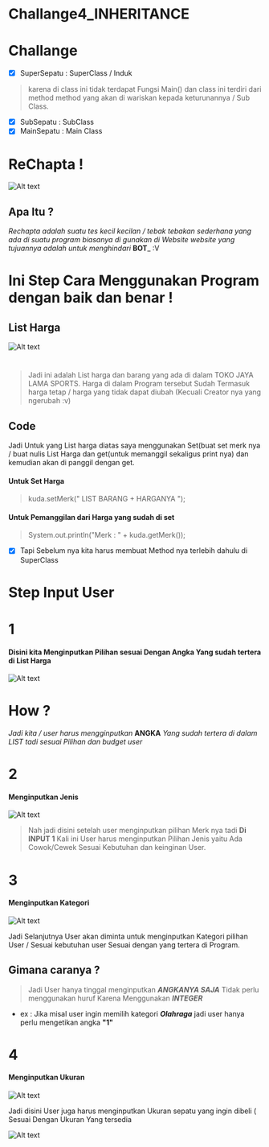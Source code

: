 # Challange4_INHERITANCE


# Challange

- [x] SuperSepatu         : SuperClass / Induk
> karena di class ini tidak terdapat Fungsi Main() dan class ini terdiri dari method method yang
akan di wariskan kepada keturunannya / Sub Class.
- [x] SubSepatu           : SubClass
- [x] MainSepatu          : Main Class 
#
# ReChapta !
![Alt text](https://github.com/Syihabuddinsanni/Challange4_INHERITANCE/blob/master/SS%20RUN%20FILE/ReChapta!.PNG)
## Apa Itu ?
_Rechapta adalah suatu tes kecil kecilan / tebak tebakan sederhana yang ada di suatu program biasanya di gunakan 
di Website website yang tujuannya adalah untuk menghindari_ **BOT**_ :V

# Ini Step Cara Menggunakan Program dengan baik dan benar !
## List Harga
![Alt text](https://github.com/Syihabuddinsanni/Challange4_INHERITANCE/blob/master/SS%20RUN%20FILE/List%20Harga.PNG)
#
> Jadi ini adalah List harga dan barang yang ada di dalam TOKO JAYA LAMA SPORTS. Harga di dalam Program tersebut Sudah 
Termasuk harga tetap / harga yang tidak dapat diubah (Kecuali Creator nya yang ngerubah :v) 
## Code
Jadi Untuk yang List harga diatas saya menggunakan Set(buat set merk nya / buat nulis List Harga dan get(untuk memanggil sekaligus
print nya) dan kemudian akan di panggil dengan get. 
#### Untuk Set Harga
> kuda.setMerk(" LIST BARANG + HARGANYA ");

#### Untuk Pemanggilan dari Harga yang sudah di set 
> System.out.println("Merk    : " + kuda.getMerk());


- [x] Tapi Sebelum nya kita harus membuat Method nya terlebih dahulu di SuperClass
# Step Input User
# 1 
#### Disini kita Menginputkan Pilihan sesuai Dengan Angka Yang sudah tertera di List Harga
![Alt text](https://github.com/Syihabuddinsanni/Challange4_INHERITANCE/blob/master/SS%20RUN%20FILE/Input%20Pilihan%201.PNG)
# How ?
_Jadi kita / user harus mengginputkan_ **ANGKA** _Yang sudah tertera di dalam LIST tadi sesuai Pilihan dan budget user_

# 2
#### Menginputkan Jenis
![Alt text](https://github.com/Syihabuddinsanni/Challange4_INHERITANCE/blob/master/SS%20RUN%20FILE/Input%202.PNG)
> Nah jadi disini setelah user menginputkan pilihan Merk nya tadi **Di INPUT 1** Kali ini User harus menginputkan
Pilihan Jenis yaitu Ada Cowok/Cewek Sesuai Kebutuhan dan keinginan User.




# 3
#### Menginputkan Kategori
![Alt text](https://github.com/Syihabuddinsanni/Challange4_INHERITANCE/blob/master/SS%20RUN%20FILE/Input%20Pilihan%201.PNG)

Jadi Selanjutnya User akan diminta untuk menginputkan Kategori pilihan User / Sesuai kebutuhan user Sesuai dengan yang
tertera di Program.
## Gimana caranya ?
> Jadi User hanya tinggal menginputkan **_ANGKANYA SAJA_** Tidak perlu menggunakan huruf Karena Menggunakan **_INTEGER_**

- ex : Jika misal user ingin memilih kategori **_Olahraga_** jadi user hanya perlu mengetikan angka **"1"**

# 4
#### Menginputkan Ukuran
![Alt text](https://github.com/Syihabuddinsanni/Challange4_INHERITANCE/blob/master/SS%20RUN%20FILE/Input%20Pilihan%201.PNG)

Jadi disini User juga harus menginputkan Ukuran sepatu yang ingin dibeli ( Sesuai Dengan Ukuran Yang tersedia






![Alt text](https://github.com/Syihabuddinsanni/Challange4_INHERITANCE/blob/master/SS%20RUN%20FILE/Input%20Pilihan%201.PNG)

